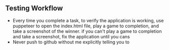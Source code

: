 ## Testing Workflow
- Every time you complete a task, to verify the application is working, use puppeteer to open the index.html file, play a game to completion, and take a screenshot of the winner.  if you can't play a game to completion and take a screenshot, fix the application until you cans
- Never push to github without me explicitly telling you to
